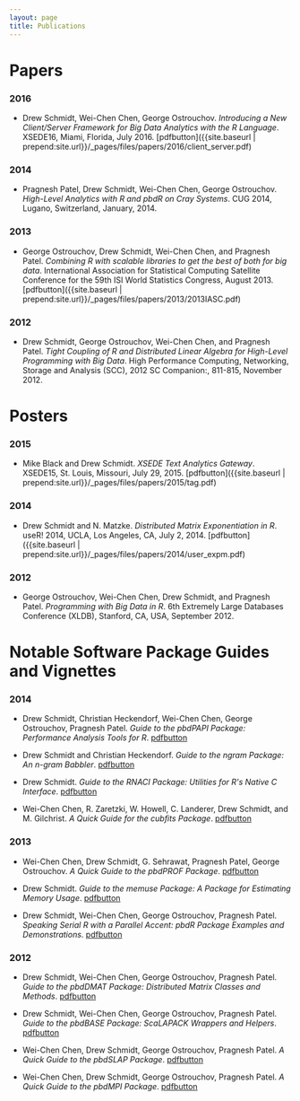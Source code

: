 ```yaml
---
layout: page 
title: Publications
---
```



# Papers

### 2016

* Drew Schmidt, Wei-Chen Chen, George Ostrouchov. *Introducing a New Client/Server Framework for Big Data Analytics with the R Language*. XSEDE16, Miami, Florida, July 2016. [pdfbutton]({{site.baseurl | prepend:site.url}}/_pages/files/papers/2016/client_server.pdf)

### 2014
* Pragnesh Patel, Drew Schmidt, Wei-Chen Chen, George Ostrouchov.  *High-Level Analytics with R and pbdR on Cray Systems*. CUG 2014, Lugano, Switzerland, January, 2014.

### 2013
* George Ostrouchov, Drew Schmidt, Wei-Chen Chen, and Pragnesh Patel.  *Combining R with scalable libraries to get the best of both for big data*. International Association for Statistical Computing Satellite Conference for the 59th ISI World Statistics Congress, August 2013.  [pdfbutton]({{site.baseurl | prepend:site.url}}/_pages/files/papers/2013/2013IASC.pdf)

### 2012
*  Drew Schmidt, George Ostrouchov, Wei-Chen Chen, and Pragnesh Patel.  *Tight Coupling of R and Distributed Linear Algebra for High-Level Programming with Big Data*. High Performance Computing, Networking, Storage and Analysis (SCC), 2012 SC Companion:, 811-815, November 2012.



# Posters

### 2015
* Mike Black and Drew Schmidt. *XSEDE Text Analytics Gateway*. XSEDE15, St. Louis, Missouri, July 29, 2015. [pdfbutton]({{site.baseurl | prepend:site.url}}/_pages/files/papers/2015/tag.pdf)

### 2014
* Drew Schmidt and N. Matzke. *Distributed Matrix Exponentiation in R*. useR! 2014, UCLA, Los Angeles, CA, July 2, 2014. [pdfbutton]({{site.baseurl | prepend:site.url}}/_pages/files/papers/2014/user_expm.pdf)

### 2012
* George Ostrouchov, Wei-Chen Chen, Drew Schmidt, and Pragnesh Patel.  *Programming with Big Data in R*. 6th Extremely Large Databases Conference (XLDB), Stanford, CA, USA, September 2012. 



# Notable Software Package Guides and Vignettes

### 2014
* Drew Schmidt, Christian Heckendorf, Wei-Chen Chen, George Ostrouchov, Pragnesh Patel.  *Guide to the pbdPAPI Package: Performance Analysis Tools for R*. [pdfbutton](https://github.com/wrathematics/pbdPAPI/blob/master/inst/doc/pbdPAPI-guide.pdf?raw=true)

* Drew Schmidt and Christian Heckendorf. *Guide to the ngram Package: An n-gram Babbler*. [pdfbutton](https://github.com/wrathematics/ngram/blob/master/inst/doc/ngram-guide.pdf?raw=true)

* Drew Schmidt. *Guide to the RNACI Package: Utilities for R's Native C Interface*. [pdfbutton](https://github.com/wrathematics/RNACI/blob/master/inst/doc/RNACI-guide.pdf?raw=true)

* Wei-Chen Chen, R. Zaretzki, W. Howell, C. Landerer, Drew Schmidt, and M. Gilchrist. *A Quick Guide for the cubfits Package*. [pdfbutton](https://github.com/snoweye/cubfits/blob/master/inst/doc/cubfits-guide.pdf?raw=true)


### 2013

* Wei-Chen Chen, Drew Schmidt, G. Sehrawat, Pragnesh Patel, George Ostrouchov. *A Quick Guide to the pbdPROF Package*. [pdfbutton](https://github.com/RBigData/pbdPROF/blob/master/inst/doc/pbdPROF-guide.pdf?raw=true)

* Drew Schmidt. *Guide to the memuse Package: A Package for Estimating Memory Usage*. [pdfbutton](https://github.com/wrathematics/memuse/blob/master/inst/doc/memuse-guide.pdf?raw=true)

* Drew Schmidt, Wei-Chen Chen, George Ostrouchov, Pragnesh Patel.  *Speaking Serial R with a Parallel Accent: pbdR Package Examples and Demonstrations*. [pdfbutton](https://github.com/wrathematics/pbdDEMO/blob/master/inst/doc/pbdDEMO-guide.pdf?raw=true)


### 2012

* Drew Schmidt, Wei-Chen Chen, George Ostrouchov, Pragnesh Patel.  *Guide to the pbdDMAT Package: Distributed Matrix Classes and Methods*. [pdfbutton](https://github.com/wrathematics/pbdDMAT/blob/master/inst/doc/pbdDMAT-guide.pdf?raw=true)

* Drew Schmidt, Wei-Chen Chen, George Ostrouchov, Pragnesh Patel.  *Guide to the pbdBASE Package: ScaLAPACK Wrappers and Helpers*.
[pdfbutton](https://github.com/wrathematics/pbdBASE/blob/master/inst/doc/pbdBASE-guide.pdf?raw=true)

* Wei-Chen Chen, Drew Schmidt, George Ostrouchov, Pragnesh Patel.  *A Quick Guide to the pbdSLAP Package*. [pdfbutton](https://github.com/snoweye/pbdSLAP/blob/master/inst/doc/pbdSLAP-guide.pdf?raw=true)

* Wei-Chen Chen, Drew Schmidt, George Ostrouchov, Pragnesh Patel.  *A Quick Guide to the pbdMPI Package*. [pdfbutton](https://github.com/snoweye/pbdMPI/blob/master/inst/doc/pbdMPI-guide.pdf?raw=true)


<script src="{{site.baseurl | prepend:site.url}}/_pages/ui/js/buttons.js"></script>
